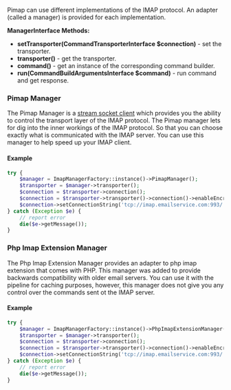 Pimap can use different implementations of the IMAP protocol. An adapter (called a manager) is provided for each implementation. 

**ManagerInterface Methods:**
- **setTransporter(CommandTransporterInterface $connection)** - set the transporter.
- **transporter()** - get the transporter.
- **command()** - get an instance of the corresponding command builder.
- **run(CommandBuildArgumentsInterface $command)** - run command and get response.

### Pimap Manager
The Pimap Manager is a [stream socket client](http://php.net/manual/en/function.stream-socket-client.php) which provides you the ability to control the transport layer of the IMAP protocol. The Pimap manager lets for dig into the inner workings of the IMAP protocol. So that you can choose exactly what is communicated with the IMAP server. You can use this manager to help speed up your IMAP client.

#### Example
```php
try {
    $manager = ImapManagerFactory::instance()->PimapManager();
    $transporter = $manager->transporter();
    $connection = $transporter->connection();
    $connection = $transporter->transporter()->connection()->enableEncryption();
    $connection->setConnectionString('tcp://imap.emailservice.com:993/');
} catch (Exception $e) {
    // report error
    die($e->getMessage());
}
```

### Php Imap Extension Manager
The Php Imap Extension Manager provides an adapter to php imap extension that comes with PHP. This manager was added to provide backwards compatibility with older email servers. You can use it with the pipeline for caching purposes, however, this manager does not give you
any control over the commands sent ot the IMAP server.

#### Example
```php
try {
    $manager = ImapManagerFactory::instance()->PhpImapExtensionManager();
    $transporter = $manager->transporter();
    $connection = $transporter->connection();
    $connection = $transporter->transporter()->connection()->enableEncryption();
    $connection->setConnectionString('tcp://imap.emailservice.com:993/');
} catch (Exception $e) {
    // report error
    die($e->getMessage());
}
```